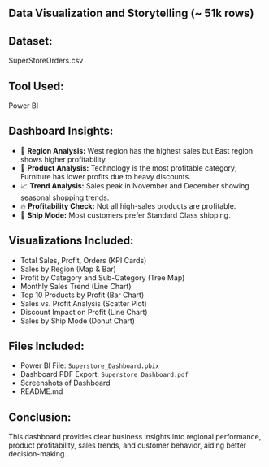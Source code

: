 ## Data Visualization and Storytelling (~ 51k rows)

## Dataset:
SuperStoreOrders.csv

## Tool Used:
Power BI

## Dashboard Insights:
- 📍 **Region Analysis:** West region has the highest sales but East region shows higher profitability.
- 💼 **Product Analysis:** Technology is the most profitable category; Furniture has lower profits due to heavy discounts.
- 📈 **Trend Analysis:** Sales peak in November and December showing seasonal shopping trends.
- 🔥 **Profitability Check:** Not all high-sales products are profitable.
- 🚚 **Ship Mode:** Most customers prefer Standard Class shipping.

## Visualizations Included:
- Total Sales, Profit, Orders (KPI Cards)
- Sales by Region (Map & Bar)
- Profit by Category and Sub-Category (Tree Map)
- Monthly Sales Trend (Line Chart)
- Top 10 Products by Profit (Bar Chart)
- Sales vs. Profit Analysis (Scatter Plot)
- Discount Impact on Profit (Line Chart)
- Sales by Ship Mode (Donut Chart)

## Files Included:
- Power BI File: `Superstore_Dashboard.pbix`
- Dashboard PDF Export: `Superstore_Dashboard.pdf`
- Screenshots of Dashboard
- README.md

## Conclusion:
This dashboard provides clear business insights into regional performance, product profitability, sales trends, and customer behavior, aiding better decision-making.

